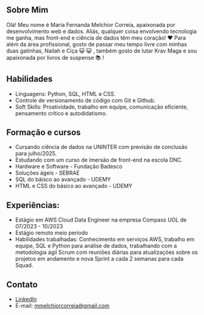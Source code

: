 ## Sobre Mim
Olá! Meu nome é Maria Fernanda Melchior Correia, apaixonada por desenvolvimento web e dados. Aliás, qualquer coisa envolvendo tecnologia me ganha, mas front-end e ciência de dados têm meu coração! :heart:
Para além da área profissional, gosto de passar meu tempo livre com minhas duas gatinhas, Nailah e Ciça :smiley_cat: :smiley_cat: , também gosto de lutar Krav Maga e sou apaixonada por livros de suspense :books: !

## Habilidades
- Linguagens: Python, SQL, HTML e CSS.
- Controle de versionamento de código com Git e Github.
- Soft Skills: Proatividade, trabalho em equipe, comunicação eficiente, pensamento crítico e autodidatismo.

## Formação e cursos
- Cursando ciência de dados na UNINTER com previsão de conclusão para julho/2025.
- Estudando com um curso de imersão de front-end na escola DNC.
- Hardware e Software - Fundação Badesco
- Soluções ágeis - SEBRAE
- SQL do báisco ao avançado - UDEMY
- HTML e CSS do básico ao avançado - UDEMY

## Experiências:
- Estágio em AWS Cloud Data Engineer na empresa Compass UOL de 07/2023 - 10/2023 
- Estágio remoto meio período
- Habilidades trabalhadas: Conhecimento em serviços AWS, trabalho em equipe, SQL e Python para análise de dados, trabalhando com a metodologia ágil Scrum com reuniões diárias para atualizações sobre os projetos em andamento e nova Sprint a cada 2 semanas para cada Squad.

## Contato
- [LinkedIn](https://www.linkedin.com/in/maria-fernanda-melchior-correia-14867b2a0/)
- E-mail: mmelchiorcorreia@gmail.com